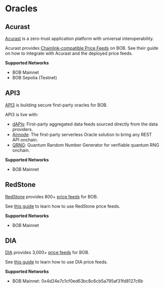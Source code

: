 # Oracles

## Acurast

[Acurast](https://acurast.com/) is a zero-trust application platform with universal interoperability.

Acurast provides [Chainlink-compatible Price Feeds](https://docs.acurast.com/integrations/evm/#chainlink-compatible-price-feeds) on BOB. See their guide on how to integrate with Acurast and the deployed price feeds.

**Supported Networks**

<!-- TODO: Verify Acurast on test/mainnet -->

- BOB Mainnet
- BOB Sepolia (Testnet)

## API3

[API3](https://api3.org/) is building secure first-party oracles for BOB.

API3 is live with:

- [dAPIs](https://docs.api3.org/guides/dapis/subscribing-managed-dapis/): First-party aggregated data feeds sourced directly from the data providers.
- [Airnode](https://docs.api3.org/guides/airnode/calling-an-airnode/): The first-party serverless Oracle solution to bring any REST API onchain.
- [QRNG](https://docs.api3.org/guides/qrng/): Quantum Random Number Generator for verifiable quantum RNG onchain.

**Supported Networks**

<!-- TODO: Verify API3 on test/mainnet -->

- BOB Mainnet

## RedStone

[RedStone](https://redstone.finance/) provides 800+ [price feeds](https://app.redstone.finance/) for BOB.

See [this guide](https://docs.redstone.finance/) to learn how to use RedStone price feeds.

**Supported Networks**

<!-- TODO: Verify RedStone on test/mainnet -->

- BOB Mainnet

## DIA

[DIA](https://www.diadata.org/) provides 3,000+ [price feeds](https://www.diadata.org/app/price/) for BOB.

See [this guide](https://docs.diadata.org/introduction/intro-to-dia-oracles/access-the-oracle) to learn how to use DIA price feeds.

**Supported Networks**

<!-- TODO: Verify DIA on test/mainnet -->

- BOB Mainnet: 0x4d24e7c1cf0ed63bc8c6cb5a795af31fd8127c6b

